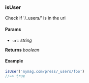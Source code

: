 ### isUser

Check if '/_users/' is in the uri

#### Params

* `uri` _string_

**Returns** _boolean_

#### Example

```js
isUser('nymag.com/press/_users/foo')
//=> true

```
